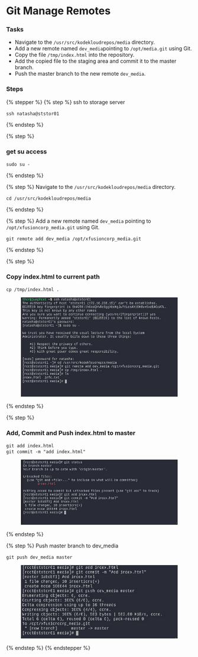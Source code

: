 # Git Manage Remotes

### Tasks

* Navigate to the `/usr/src/kodekloudrepos/media` directory.
* Add a new remote named `dev_media`pointing to `/opt/media.git` using Git.
* Copy the file `/tmp/index.html` into the repository.
* Add the copied file to the staging area and commit it to the master branch.
* Push the master branch to the new remote `dev_media`.



### Steps

{% stepper %}
{% step %}
ssh to storage server

```
ssh natasha@ststor01
```
{% endstep %}

{% step %}
### get su access

```
sudo su -
```
{% endstep %}

{% step %}
Navigate to the `/usr/src/kodekloudrepos/media` directory.

```
cd /usr/src/kodekloudrepos/media
```
{% endstep %}

{% step %}
Add a new remote named `dev_media` pointing to `/opt/xfusioncorp_media.git` using Git.

```
git remote add dev_media /opt/xfusioncorp_media.git
```
{% endstep %}

{% step %}
### Copy index.html to current path

```
cp /tmp/index.html .
```

<figure><img src="../.gitbook/assets/image (218).png" alt=""><figcaption></figcaption></figure>
{% endstep %}

{% step %}
### Add, Commit and Push index.html to master

```
git add index.html
git commit -m "add index.html"

```

<figure><img src="../.gitbook/assets/image (219).png" alt=""><figcaption></figcaption></figure>
{% endstep %}

{% step %}
Push master branch to dev\_media

```
git push dev_media master
```

<figure><img src="../.gitbook/assets/image (220).png" alt=""><figcaption></figcaption></figure>
{% endstep %}
{% endstepper %}

